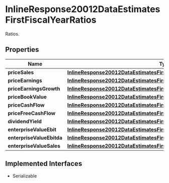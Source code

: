 

# InlineResponse20012DataEstimatesFirstFiscalYearRatios

Ratios.

## Properties

Name | Type | Description | Notes
------------ | ------------- | ------------- | -------------
**priceSales** | [**InlineResponse20012DataEstimatesFirstFiscalYearRatiosPriceSales**](InlineResponse20012DataEstimatesFirstFiscalYearRatiosPriceSales.md) |  |  [optional]
**priceEarnings** | [**InlineResponse20012DataEstimatesFirstFiscalYearRatiosPriceEarnings**](InlineResponse20012DataEstimatesFirstFiscalYearRatiosPriceEarnings.md) |  |  [optional]
**priceEarningsGrowth** | [**InlineResponse20012DataEstimatesFirstFiscalYearRatiosPriceEarningsGrowth**](InlineResponse20012DataEstimatesFirstFiscalYearRatiosPriceEarningsGrowth.md) |  |  [optional]
**priceBookValue** | [**InlineResponse20012DataEstimatesFirstFiscalYearRatiosPriceBookValue**](InlineResponse20012DataEstimatesFirstFiscalYearRatiosPriceBookValue.md) |  |  [optional]
**priceCashFlow** | [**InlineResponse20012DataEstimatesFirstFiscalYearRatiosPriceCashFlow**](InlineResponse20012DataEstimatesFirstFiscalYearRatiosPriceCashFlow.md) |  |  [optional]
**priceFreeCashFlow** | [**InlineResponse20012DataEstimatesFirstFiscalYearRatiosPriceFreeCashFlow**](InlineResponse20012DataEstimatesFirstFiscalYearRatiosPriceFreeCashFlow.md) |  |  [optional]
**dividendYield** | [**InlineResponse20012DataEstimatesFirstFiscalYearRatiosDividendYield**](InlineResponse20012DataEstimatesFirstFiscalYearRatiosDividendYield.md) |  |  [optional]
**enterpriseValueEbit** | [**InlineResponse20012DataEstimatesFirstFiscalYearRatiosEnterpriseValueEbit**](InlineResponse20012DataEstimatesFirstFiscalYearRatiosEnterpriseValueEbit.md) |  |  [optional]
**enterpriseValueEbitda** | [**InlineResponse20012DataEstimatesFirstFiscalYearRatiosEnterpriseValueEbitda**](InlineResponse20012DataEstimatesFirstFiscalYearRatiosEnterpriseValueEbitda.md) |  |  [optional]
**enterpriseValueSales** | [**InlineResponse20012DataEstimatesFirstFiscalYearRatiosEnterpriseValueSales**](InlineResponse20012DataEstimatesFirstFiscalYearRatiosEnterpriseValueSales.md) |  |  [optional]


## Implemented Interfaces

* Serializable


